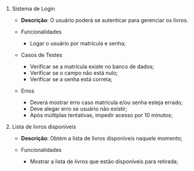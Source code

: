 1. Sistema de Login
    - **Descrição**: O usuário poderá se autenticar para gerenciar os livros.

    - Funcionalidades
        - Logar o usuário por matrícula e senha;

    - Casos de Testes
        - Verificar se a matrícula existe no banco de dados;
        - Verificar se o campo não está nulo;
        - Verificar se a senha está correta;

    - Erros
        - Deverá mostrar erro caso matrícula e/ou senha esteja errado;
        - Deve alegar erro se usuário não existir;
        - Após múltiplas tentativas, impedir acesso por 10 minutos;  

2. Lista de livros disponíveis
    - **Descrição**: Obtém a lista de livros disponíveis naquele momento;
    
    - Funcionalidades
        - Mostrar a lista de livros que estão disponíveis para retirada;
    
